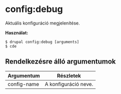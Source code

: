 # config:debug
Aktuális konfiguráció megjelenítése.

**Használat:**
```
$ drupal config:debug [arguments] 
$ cde  
```

## Rendelkezésre álló argumentumok
Argumentum | Részletek
---------|-------------
config-name | A konfiguráció neve.
